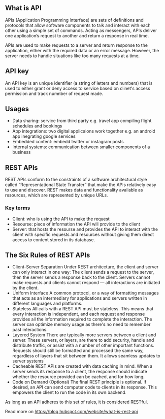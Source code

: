 ## What is API
APIs (Application Programming Interface) are sets of definitions and protocols that allow software components to talk and interact with each other using a simple set of commands. Acting as messengers, APIs deliver one application’s request to another and return a response in real time.

APIs are used to make requests to a server and return response to the application, either with the required data or an error message. However, the server needs to handle situations like too many requests at a time. 

## API key
An API key is an unique identifier (a string of letters and numbers) that is used to either grant or deny access to service based on clinet's access permission and track numnber of request made.

## Usages
- Data sharing: service from third party e.g. travel app compiling flight schedules and bookings
- App integrations: two digital applicaions work together e.g. an android app inegrating google services
- Embedded content: embedd twitter or instagram posts
- Internal systems: communication between smaller components of a business

## REST APIs
REST APIs conform to the constraints of a software architectural style called “Representational State Transfer” that make the APIs relatively easy to use and discover. REST makes data and functionality available as resources, which are represented by unique URLs. 

### Key terms
- Client: who is using the API to make the request
- Resourse: piece of information the API will provide to the client
- Server: that hosts the resourse and provides the API to interact with the client with specific requests and resources without giving them direct access to content stored in its database.

## The Six Rules of REST APIs
- Client-Server Separation
  Under REST architecture, the client and server can only interact in one way: The client sends a request to the server, then the server sends a response back to the client. Servers cannot make requests and clients cannot respond — all interactions are initiated by the client.
- Uniform Interface
  A common protocol, or a way of formatting messages that acts as an intermediary for applications and servers written in different languages and platforms.
- Stateless
  All calls with a REST API must be stateless. This means that every interaction is independent, and each request and response provides all the information required to complete the interaction. The server can optimize memory usage as there's no need to remember past interactions.
- Layered System
  There are typically more servers between a client and server. These servers, or layers, are there to add security, handle and distribute traffic, or assist with a number of other important functions. Requests should still be formatted and processed the same way, regardless of layers that sit between them. It allows seamless updates to server systems
- Cacheable
  REST APIs are created with data caching in mind. When a server sends its response to a client, the response should indicate whether the resource provided can be cached, and for how long.
- Code on Demand (Optional)
The final REST principle is optional. If desired, an API can send computer code to clients in its response. This empowers the client to run the code in its own backend.

As long as an API adheres to this set of rules, it is considered RESTful. 

Read more on https://blog.hubspot.com/website/what-is-rest-api
